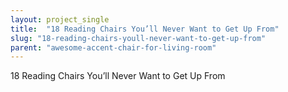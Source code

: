 ```yaml
---
layout: project_single
title:  "18 Reading Chairs You’ll Never Want to Get Up From"
slug: "18-reading-chairs-youll-never-want-to-get-up-from"
parent: "awesome-accent-chair-for-living-room"
---
```

18 Reading Chairs You’ll Never Want to Get Up From